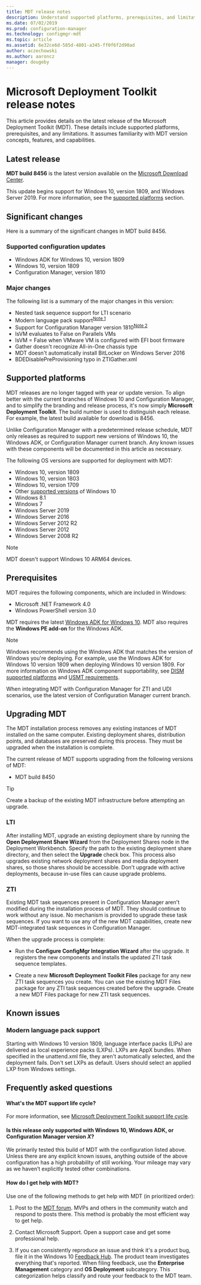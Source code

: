 ```yaml
---
title: MDT release notes
description: Understand supported platforms, prerequisites, and limitations of the Microsoft Deployment Toolkit (MDT).
ms.date: 07/02/2019
ms.prod: configuration-manager
ms.technology: configmgr-mdt
ms.topic: article
ms.assetid: 6e32ce6d-585d-4801-a345-ff0f6f2d90ad
author: aczechowski  
ms.author: aaroncz 
manager: dougeby
---
```


# Microsoft Deployment Toolkit release notes  

This article provides details on the latest release of the Microsoft Deployment Toolkit (MDT). These details include supported platforms, prerequisites, and any limitations. It assumes familiarity with MDT version concepts, features, and capabilities.



## Latest release

**MDT build 8456** is the latest version available on the [Microsoft Download Center](https://aka.ms/mdtdownload). 

This update begins support for Windows 10, version 1809, and Windows Server 2019. For more information, see the [supported platforms](#supported-platforms) section.


## Significant changes

Here is a summary of the significant changes in MDT build 8456.


### Supported configuration updates

- Windows ADK for Windows 10, version 1809
- Windows 10, version 1809
- Configuration Manager, version 1810

### Major changes

The following list is a summary of the major changes in this version:

- Nested task sequence support for LTI scenario  
- Modern language pack support<sup>[Note 1](#bkmk_note1)</sup>  
- Support for Configuration Manager version 1810<sup>[Note 2](#bkmk_note2)</sup>  
- IsVM evaluates to False on Parallels VMs 
- IsVM = False when VMware VM is configured with EFI boot firmware 
- Gather doesn't recognize All-in-One chassis type 
- MDT doesn't automatically install BitLocker on Windows Server 2016 
- BDEDisablePreProvisioning typo in ZTIGather.xml 



## Supported platforms

MDT releases are no longer tagged with year or update version. To align better with the current branches of Windows 10 and Configuration Manager, and to simplify the branding and release process, it's now simply **Microsoft Deployment Toolkit**. The build number is used to distinguish each release. For example, the latest build available for download is 8456.

Unlike Configuration Manager with a predetermined release schedule, MDT only releases as required to support new versions of Windows 10, the Windows ADK, or Configuration Manager current branch. Any known issues with these components will be documented in this article as necessary.

The following OS versions are supported for deployment with MDT:
- Windows 10, version 1809
- Windows 10, version 1803
- Windows 10, version 1709
- Other [supported versions](https://support.microsoft.com/help/13853/windows-lifecycle-fact-sheet) of Windows 10
- Windows 8.1
- Windows 7
- Windows Server 2019
- Windows Server 2016
- Windows Server 2012 R2
- Windows Server 2012
- Windows Server 2008 R2

> [!Note]  
> MDT doesn't support Windows 10 ARM64 devices.  


## Prerequisites

MDT requires the following components, which are included in Windows:
- Microsoft .NET Framework 4.0
- Windows PowerShell version 3.0

MDT requires the latest [Windows ADK for Windows 10](https://docs.microsoft.com/windows-hardware/get-started/adk-install). MDT also requires the **Windows PE add-on** for the Windows ADK.

> [!Note]  
> Windows recommends using the Windows ADK that matches the version of Windows you're deploying. For example, use the Windows ADK for Windows 10 version 1809 when deploying Windows 10 version 1809. For more information on Windows ADK component supportability, see [DISM supported platforms](https://docs.microsoft.com/windows-hardware/manufacture/desktop/dism-supported-platforms) and [USMT requirements](https://docs.microsoft.com/windows/deployment/usmt/usmt-requirements#bkmk-1).

When integrating MDT with Configuration Manager for ZTI and UDI scenarios, use the latest version of Configuration Manager current branch.


## Upgrading MDT

The MDT installation process removes any existing instances of MDT installed on the same computer. Existing deployment shares, distribution points, and databases are preserved during this process. They must be upgraded when the installation is complete.

The current release of MDT supports upgrading from the following versions of MDT:
- MDT build 8450

> [!Tip]  
> Create a backup of the existing MDT infrastructure before attempting an upgrade.

### LTI
After installing MDT, upgrade an existing deployment share by running the **Open Deployment Share Wizard** from the Deployment Shares node in the Deployment Workbench. Specify the path to the existing deployment share directory, and then select the **Upgrade** check box. This process also upgrades existing network deployment shares and media deployment shares, so those shares should be accessible. Don't upgrade with active deployments, because in-use files can cause upgrade problems.

### ZTI
Existing MDT task sequences present in Configuration Manager aren't modified during the installation process of MDT. They should continue to work without any issue. No mechanism is provided to upgrade these task sequences. If you want to use any of the new MDT capabilities, create new MDT-integrated task sequences in Configuration Manager.

When the upgrade process is complete:  

- Run the **Configure ConfigMgr Integration Wizard** after the upgrade. It registers the new components and installs the updated ZTI task sequence templates.  

- Create a new **Microsoft Deployment Toolkit Files** package for any new ZTI task sequences you create. You can use the existing MDT Files package for any ZTI task sequences created before the upgrade. Create a new MDT Files package for new ZTI task sequences.



## Known issues

### <a name="bkmk_note1"></a> Modern language pack support

Starting with Windows 10 version 1809, language interface packs (LIPs) are delivered as local experience packs (LXPs). LXPs are AppX bundles. When specified in the unattend.xml file, they aren't automatically selected, and the deployment fails. Don't set LXPs as default. Users should select an applied LXP from Windows settings.



## Frequently asked questions

#### What's the MDT support life cycle?  
For more information, see [Microsoft Deployment Toolkit support life cycle](https://support.microsoft.com/help/2872000/microsoft-deployment-toolkit-support-life-cycle).

#### <a name="bkmk_note2"></a> Is this release only supported with Windows 10, Windows ADK, or Configuration Manager version *X*?
We primarily tested this build of MDT with the configuration listed above. Unless there are any explicit known issues, anything outside of the above configuration has a high probability of still working. Your mileage may vary as we haven’t explicitly tested other combinations.

#### How do I get help with MDT?
Use one of the following methods to get help with MDT (in prioritized order):

1. Post to the [MDT forum](https://social.technet.microsoft.com/Forums/en/home?forum=mdt). MVPs and others in the community watch and respond to posts there. This method is probably the most efficient way to get help.  

2. Contact Microsoft Support. Open a support case and get some professional help.  

3. If you can consistently reproduce an issue and think it's a product bug, file it in the Windows 10 [Feedback Hub](https://support.microsoft.com/help/4021566/windows-10-send-feedback-to-microsoft-with-feedback-hub-app). The product team investigates everything that's reported. When filing feedback, use the **Enterprise Management** category and **OS Deployment** subcategory. This categorization helps classify and route your feedback to the MDT team.  

